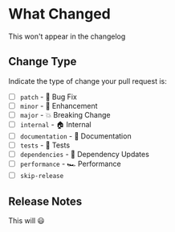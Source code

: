 # What Changed

This won't appear in the changelog

## Change Type

Indicate the type of change your pull request is:

- [ ] `patch` - 🐛 Bug Fix
- [ ] `minor` - 🚀 Enhancement
- [ ] `major` - 💥 Breaking Change
- [ ] `internal` - 🏠 Internal
- [ ] `documentation` - 📝 Documentation
- [ ] `tests` - 🧪 Tests
- [ ] `dependencies` - 🔩 Dependency Updates
- [ ] `performance` - 🏎 Performance
- [ ] `skip-release`

## Release Notes

This will 😃
